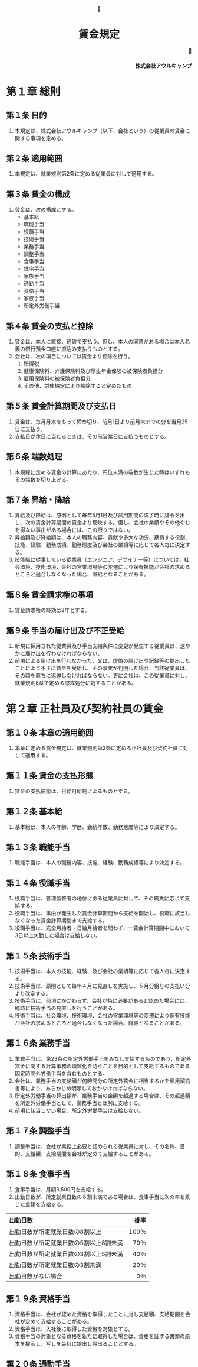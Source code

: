 <br/><br/><br/><br/><br/><br/><br/><br/><br/><br/><br/><br/><br/><br/>
<div style="text-align:center; width:auto;"><h1>賃金規定</h1></div>
<div style="text-align:right; width:auto;"><h4>株式会社アウルキャンプ</h4></div>
<div style="page-break-before:always"></div>

# 第１章		総則

## 第１条	目的
1.	本規定は、株式会社アウルキャンプ（以下、会社という）の従業員の賃金に関する事項を定める。

## 第２条	適用範囲
1.	本規定は、就業規則第2条に定める従業員に対して適用する。

## 第３条	賃金の構成
1.	賃金は、次の構成とする。
	-	基本給
	-	職能手当
	-	役職手当
	- 技術手当
	-	業務手当
	- 調整手当
	- 食事手当
	- 住宅手当
	- 家族手当
	-	通勤手当
	- 資格手当
	-	家族手当
	-	所定外労働手当


## 第４条	賃金の支払と控除
1.	賃金は、本人に直接、通貨で支払う。但し、本人の同意がある場合は本人名義の銀行預金口座に振込み支払うものとする。
1.	会社は、次の項目については賃金より控除を行う。
	1.	所得税
	1.	健康保険料、介護保険料及び厚生年金保険の被保険者負担分
	1.	雇用保険料の被保険者負担分
	1.	その他、労使協定により控除すると定めたもの

## 第５条	賃金計算期間及び支払日
1.	賃金は、毎月月末をもって締め切り、前月1日より前月末までの分を当月25日に支払う。
1.	支払日が休日に当たるときは、その前営業日に支払うものとする。

## 第６条	端数処理
1.	本規程に定める賃金の計算にあたり、円位未満の端数が生じた時はいずれもその端数を切り上げる。

## 第７条	昇給・降給
1.	昇給及び降給は、原則として毎年5月1日及び試用期間の満了時に辞令を出し、次の賃金計算期間の賃金より反映する。但し、会社の業績やその他やむを得ない事由がある場合には、この限りではない。
1.	昇給額及び降給額は、本人の職務内容、貢献や多大な功労、期待する役割、技能、経験、勤務成績、勤務態度及び会社の業績等に応じて各人毎に決定する。
1.	技能職に従事している従業員（エンジニア、デザイナー等）については、社会環境、技術環境、会社の営業環境等の変遷により保有技能が会社の求めるところと適合しなくなった場合、降給となることがある。

## 第８条	賃金請求権の事項
1.	賃金請求権の時効は2年とする。

## 第９条	手当の届け出及び不正受給
1.	新規に採用された従業員及び手当支給条件に変更が発生する従業員は、速やかに届け出を行わなければならない。
1.	前項による届け出を行わなかった、又は、虚偽の届け出や記録等の提出したことにより不正に賃金を受給し、その事実が判明した場合、当該従業員は、その額を直ちに返還しなければならない。更に会社は、この従業員に対し、就業規則8章で定める懲戒処分に処することがある。

<div style="page-break-before:always"></div>

# 第２章	正社員及び契約社員の賃金

## 第１０条	本章の適用範囲
1.	本章に定める賃金規定は、就業規則第2条に定める正社員及び契約社員に対して適用する。

## 第１１条	賃金の支払形態
1.	賃金の支払形態は、日給月給制によるものとする。

## 第１２条	基本給
1.	基本給は、本人の年齢、学歴、勤続年数、勤務態度等により決定する。

## 第１３条	職能手当
1.	職能手当は、本人の職務内容、技能、経験、勤務成績等により決定する。

## 第１４条	役職手当
1.	役職手当は、管理監督者の地位にある従業員に対して、その職責に応じて支給する。
1.	役職手当は、事由が発生した賃金計算期間から支給を開始し、役職に該当しなくなった賃金計算期間まで支給する。
1.	役職手当は、完全月給者・日給月給者を問わず、一賃金計算期間中において3日以上欠勤した場合は支給しない。

## 第１５条	技術手当
1.	技術手当は、本人の技能、経験、及び会社の業績等に応じて各人毎に決定する。
1.	技術手当は、原則として毎年４月に見直しを実施し、５月分給与の支払い分より改定する。
1.	技術手当は、前項にかかわらず、会社が特に必要があると認めた場合には、臨時に技術手当の見直しを行うことがある。
1.	技術手当は、社会環境、技術環境、会社の営業環境等の変遷により保有技能が会社の求めるところと適合しなくなった場合、降給となることがある。

## 第１６条	業務手当
1.	業務手当は、第23条の所定外労働手当をみなし支給するものであり、所定外賃金に関する計算事務の煩雑化を防ぐことを目的として支給するものである固定時間外労働手当を含むものとする。
1.	会社は、業務手当の支給額が何時間分の所定外賃金に相当するかを雇用契約書等により、あらかじめ明示しておかなければならない。
1.	所定外労働手当の算出額が、業務手当の金額を超過する場合は、その超過額を所定外労働手当として、業務手当とは別に支給する。
1.	前項に該当しない場合、所定外労働手当は支給しない。

## 第１７条	調整手当
1. 調整手当は、会社が業務上必要と認められる従業員に対し、その名称、目的、支給額、支給期間を会社が定めて支給することがある。 

## 第１８条	食事手当
1. 食事手当は、月額3,500円を支給する。
1. 出勤日数が、所定就業日数の８割未満である場合は、食事手当に次の率を乗じた金額を支給する。

|出勤日数|掛率|
|:---|---:|
|出勤日数が所定就業日数の8割以上|100％|
|出勤日数が所定就業日数の5割以上8割未満|70％|
|出勤日数が所定就業日数の3割以上5割未満|40％|
|出勤日数が所定就業日数の3割未満|20％|
|出勤日数がない場合|0％|

## 第１９条	資格手当
1.	資格手当は、会社が認めた資格を取得したことに対し支給額、支給期間を会社が定めて支給することがある。
1.	資格手当は、入社後に取得した資格を対象とする。
1.	資格手当の対象となる資格を新たに取得した場合は、資格を証する書類の原本を提示し、写しを会社に提出し届出ることとする。

## 第２０条	通勤手当
1.	通勤手当は、次のとおり算定し、支給する。
	1.	通勤手当は、次の上限額を超えないように支給する。
		-	常勤正社員・契約社員の場合・・・30,000円
		-	上記以外の場合・・・1,250円 × 月平均所定労働日数
	1.	公共交通機関を利用して通勤する場合、次の通り算定する。
		-	会社が合理的であると認めた通勤経理・方法に限り、交通費を実費支給する。
		-	原則として1か月分の通勤定期代により支給するが、所定労働日数が少ない場合やその他の事由により通勤定期を利用しない方が合理的である場合は、その限りではない。
  1.  バス利用で通勤する場合、自宅と最寄駅の直線距離が2キロ以上である場合のみ認める。
	1.	自転車及び徒歩のみで通勤する場合、次のとおり算定する。
		-	自宅から勤務地までの直線距離及び月平均所定労働日数により算定する。
1.	前項の定めによらず会社が特別に認めた場合は、上限額を超えて通勤手当を支給することがある。
1.	有給・無給の制限なく、休職・休暇・欠勤等が発生した賃金計算期間の通勤手当は、次のとおり手当を減額する。
	1.	通勤定期を利用して通勤している、又は、自転車及び徒歩のみで通勤している場合
		-	実労働日数が月平均所定労働日の75%以下の場合
			-	通勤手当 × (実労働日数 ÷ 月平均所定労働日数)
		-	実労働日数が月平均所定労働日の75%を超える場合
			-	減額を行わない
	1.	上記以外の場合
		-	休職・休暇・欠勤のあった日の交通費は一切支給しない
1.	入退社・転勤・引っ越し等の事由により、賃金計算期間内の通勤手当算定が難しい場合、都度会社と本人が協議のうえ支給額を決定するものとする。但し、会社に対して経路変更等の申請・連絡が適切に行われていない場合は、協議を経ず会社の判断のみで当該期間の支給額を決定することがある。

※1項3号の算定表

|直線距離|支給額|
|:--|:--|
|2km以上5km未満|1日あたり100円|
|5km以上8km未満|1日あたり150円|
|8km以上12km未満|1日あたり200円|
|12km以上|1日あたり250円|

## 第２１条	家族手当
1.	家族手当は、賃金締切日の前月の末日において健康保険の被扶養者かつ従業員本人及び本人と同居する配偶者又は子（養子・実子を問わず）を有する従業員に対し、区分に従い次のとおり支給する。

|健康保険の被扶養者|月額|
|:------:|---------:|
|配偶者|10,000円|
|第一子|2,000円|
|第二子|1,500円|
|第三子以降|1,000円|

2.	前項に定める子については、満１８歳に達した日もしくは資格喪失した日が属する月まで支給対象とする。
3.	会社に対して家族構成の変更等の申請・連絡を行う。適切に行われていない場合は、協議を経ず会社の判断のみで支給を打ち切ることがある。
4.	第３号の連絡に虚偽等が発覚した場合、懲戒の対象とする場合がある。

## 第２２条	住宅手当
1.	住宅手当は、自ら居住する住宅を要するために家賃または住宅ローンを負担している従業員に対し、次に定める額を支給する。

|住宅区分|住宅手当額|
|:------:|:---------|
|賃貸|月の家賃と管理費を合計した金額。|
|持家|住宅ローンの月額支払い金額と管理費を合計した金額。ただし駐輪場、修繕積立金などは除く。|

|家賃|月額|
|:------:|---------:|
|〜59,999円|15,000円|
|60,000〜89,999円|20,000円|
|90,000〜円|25,000円|

2.	住宅手当の算定は前年12月末時点において最も新しい月額家賃を証する書類（以下証明書類という）を１月１５日までに会社に提出するものとし、それに基づき１月２５日支払い分から１年間の住宅手当の額を決定する。ただし、月額家賃を証する書類については、前回提出時と変更がなく、その旨を書面で申し出て、会社が認めた場合は提出を省略することができる。
3.	引っ越し、その他の事由により、前項により提出した書類に変更があった場合は、事由の生じた日の属する賃金計算期間の末日までに変更後の証明書類を添付して会社に届けでること。会社はそれに基づき、翌月支払い分から新たに算定した住宅手当を支給する。
4.	前各号の連絡に虚偽等が発覚した場合、懲戒の対象とする場合がある。

## 第２３条	所定外労働手当
1.	所定外労働手当は、次の労働時間の対価として支給する。
	-	超過労働 ・・・ 雇用契約で定められた所定労働時間を超えた労働時間
	-	法定外労働 ・・・ 労働基準法で定められた法定労働時間を超えて労働した時間
	-	深夜労働 ・・・ 深夜（22時から5時）に労働した時間
	-	休日労働 ・・・ 就業規則第30条で定められた法定休日に労働した時間
1.	所定外労働手当は、次のとおり算定し、支給する。但し、業務手当を支給される従業員については、第16条の定めを優先するものとする。
	1.	時間単価
		-	（基本給 ＋ 職能手当 ＋ 役職手当 + 技術手当 + 食事手当）÷ 月平均所定労働時間
	1.	超過労働に係る手当額
		1.	超過労働時間の算出
			-	超過労働時間 = 所定労働時間を超える労働時間
			-	超過労働時間と法定外労働の労働時間帯が重複する場合、法定外労働に係る手当として支給し、この時間帯は超過労働時間から除外する。
		1.	手当額の算出
			-	手当額 = 時間単価 × 超過労働時間
	1.	法定外労働時間に係る手当額
		1.	法定外労働時間の算出
			-	法定外労働時間 = 労働基準法第32条で定められた労働時間を超える労働時間
			-	休日労働時間は、休日労働に係る手当として支給し、この時間帯は法定外労働時間から除外する。
			-	法定外労働時間は実労働時間から算出する。よって、有給休暇等により実際に労働していない時間については、法定外労働時間から除外する。
		1.	手当額の算出
			-	手当額 = 時間単価 × 125% × 法定外労働時間
	1.	深夜労働に係る手当額
		1.	深夜労働時間の算出
			-	法定外労働時間 = 深夜労働時間 = 22時から5時までに労働した時間
			-	深夜労働と法定外労働の労働時間帯が重複する場合、この時間帯は深夜労働時間も含む（休日労働に係る手当と重複支給となる）。
		1.	手当額の算出
			-	手当額 = 時間単価 × 25% × 深夜労働時間
	1.	休日労働に係る手当額
		1.	休日労働時間の算出
			-	休日労働時間 = 就業規則第30条で定められた法定休日に労働した時間
		1.	手当額の算出
			-	手当額 = 時間単価 × 135% × 休日労働時間
	1.	手当総額の算出
		-	手当額 = 2号から5号により算出した手当額の総計
1.	管理職に対しては、超過労働、法定外労働及び休日労働に係る所定外労働手当は、支給しない。

## 第２４条	賃金の日割り計算
1.	賃金計算期間の途中で入退社し、その期間の所定労働日数が月平均所定労働日数を下回る場合は、賃金を日割りして支給する。
1.	前項によらず、新卒者及び会社がそれに準ずると判断した者が月初に入社する場合、入社月の賃金を日割りせずに支給することがある。
1.	日割り計算を行う場合の賃金算出方法は、次のとおりとする。
	-	日割り対象の賃金 × (労働日数 ÷ 月平均所定労働日数) + 日割り対象外の賃金

|賃金項目|日割り計算|
|:--|:--|
|基本給|対象|
|職能手当|対象|
|役職手当|対象|
|技術手当|対象|
|業務手当|対象|
|調整手当|対象|
|食事手当|対象|
|住宅手当|対象外|
|家族手当|対象外|
|通勤手当|対象外（第15条の定めに従う）|
|所定外労働手当|対象外|

## 第２５条	休職・休暇・欠勤等の賃金
1.	年次有給休暇期間は、月所定労働時間を労働したときに支払われる通常の賃金を支払う。
1.	慶忌休暇期間は、第１項の賃金を支払う。
1.	その他休業期間等については、次のとおりとする。
	1.	産前産後の休業期間・・・無給
	1.	母性健康管理の時間・・・無給
	1.	育児のための休憩時間・・無給
	1.	生理休暇・・・無給
	1.	子の看護休業期間・・・無給
	1.	育児休業期間・・・無給
	1.	介護休業期間・・・無給
	1.	公民権行使の時間・・・無給
	1.	裁判員のための休暇期間・・・無給
1.	就業規則第13条で定められた休職期間中は、賃金を支給しない。

## 第２６条	休職・休暇・欠勤等による賃金減額
1.	就業規則で無給と定められた休職・休暇・欠勤・遅刻・早退等については、当該の不就労時間の賃金を減額して支給する。
1.	賃金の減額計算は、所定外労働手当以外の賃金項目に対して行う。
1.	減額支給を行う場合の賃金算出方法は、次のとおりとする。
	-	賃金計算期間における不就労時間が月平均所定労働時間の50%未満の支給額
		-	減額対象の賃金 × (1 - 不就労時間 ÷ 月平均所定労働時間) + 減額対象外の賃金
	-	賃金計算期間における不就労時間が月平均所定労働時間の50%以上の支給額
		-	減額対象の賃金 × (労働時間 ÷ 月平均所定労働時間) + 減額対象外の賃金
	-	減額対象となる賃金項目は、前条第3項の日割り計算対象の定めに従うものとする。

## 第２７条	臨時休業の賃金
1.	会社の都合により、所定労働日に従業員を休業させた場合、休業１日につき労働基準法第12条に規定する平均賃金の60％を支給する。ただし１日のうち一部休業させた場合は、労働基準法第26条に定めるところにより、平均賃金の6割に相当する賃金を保障する。

## 第２８条	非常時払い
1.	従業員又はその収入によって生計を維持する者が、次のいずれかに該当し、その費用に当てるため、従業員から請求があったときは、その都度、そのときまでの労働に対する賃金を支払う。
	1.	出産、疾病または、災害の場合
	1.	退職または、解雇により離職した場合
	1.	結婚または、死亡の場合
	1.	前項の定めによらず会社が特別に認めた場合

## 第２９条	賞与
1. 賞与は、賞与の支給日に在籍しかつ６ヵ月以上継続勤務する従業員（試用期間中の者又は休職中の者、支給日前６ヵ月間で懲戒処分を受けたものを除く）に対し、本人の実績及び勤務成績等、会社の業績等を勘案して支給する。ただし、会社の業績の著しい低下その他やむを得ない事由等がある場合又は本人の勤務成績が悪い場合は支給しないことがある。契約社員、嘱託社員には原則として賞与は支給しない。
1. 評価対象期間は次の通りとして、評価対象期間に通常に勤務し、支給日当日に会社に在籍し、引き続き６ヶ月の就業が見込まれる従業員に対し、支払うこととする。
	1. 賞与支給月 6月：評価対象期間 前年10月1日から当年3月31日
	1. 賞与支給月 12月：評価対象期間 当年4月1日から当年9月30日
1. 前項の賞与に加え、従業員の貢献度に応じて特別賞与を支払うことがある。

<div style="page-break-before:always"></div>

# 第３章	嘱託社員の賃金

## 第３０条	本章の適用範囲
1.	本章に定める賃金規定は、就業規則第2条に定める嘱託社員に対して適用する。

## 第３１条	賃金の支払形態
1.	賃金の支払形態は、時給月給制によるものとする。

## 第３２条	基本給
1.	基本給は、本人の年齢、学歴、勤続年数、勤務態度等により決定する。

## 第３３条	職能手当
1.	職能手当は支給しない。

## 第３４条	役職手当
1.	役職手当は支給しない。

## 第３５条	業務手当
1.	業務手当は支給しない。

## 第３６条	調整手当
1. 調整手当は、会社が業務上必要と認められる従業員に対し、その名称、目的、支給額、支給期間を会社が定めて支給することがある。 

## 第３７条	資格手当
1.	資格手当は、支給しない。

## 第３８条	通勤手当
1.	通勤手当は、次のとおり算定し、支給する。
	1.	公共交通機関を利用して通勤する場合、次の通り算定する。
		-	会社が合理的であると認めた通勤経理・方法に限り、交通費を実費支給する。
		-	上限額は、１日あたり1,000円とする。
	1.	自転車及び徒歩のみで通勤する場合、次のとおり算定する。
		-	自宅から勤務地までの直線距離及び月平均所定労働日数により算定する。
1.	前項の定めによらず会社が特別に認めた場合は、上限額を超えて通勤手当を支給することがある。
1.	有給・無給の制限なく、休職・休暇・欠勤等が発生した賃金計算期間の通勤手当は、次のとおり手当を減額する。
	1.	通勤定期を利用して通勤している、又は、自転車及び徒歩のみで通勤している場合
		-	実労働日数が月平均所定労働日の75%以下の場合
			-	通勤定期代 × (実労働日数 ÷ 月平均所定労働日数)
		-	実労働日数が月平均所定労働日の75%を超える場合
			-	減額を行わない
	1.	上記以外の場合
		-	休職・休暇・欠勤のあった日の交通費は一切支給しない
1.	入退社・転勤・引っ越し等の事由により、賃金計算期間内の通勤手当算定が難しい場合、都度会社と本人が協議のうえ支給額を決定するものとする。但し、会社に対して経路変更等の申請・連絡が適切に行われていない場合は、協議を経ず会社の判断のみで当該期間の支給額を決定することがある。

※1項2号の算定表

|直線距離|支給額|
|:--|:--|
|2km以上5km未満|1日あたり100円|
|5km以上8km未満|1日あたり150円|
|8km以上12km未満|1日あたり200円|
|12km以上|1日あたり250円|

## 第３９条	家族手当
1.	家族手当は、支給しない。

## 第４０条	住宅手当
1.	住宅手当は、支給しない。

## 第４１条	食事手当
1. 食事手当は、支給しない。

## 第４２条	所定外労働手当
1.	所定外労働手当は、第19条の定めに従う。但し、手当の算出における時間単価は、雇用契約による時給額とする。

## 第４３条	休職・休暇・欠勤等の賃金
1.	年次有給休暇期間は、月所定労働時間を労働したあときに支払われる通常の賃金を支払う。
1.	その他休業期間等については、次のとおりとする。
	1.	産前産後の休業期間・・・無給
	1.	母性健康管理の時間・・・無給
	1.	育児のための休憩時間・・無給
	1.	生理休暇・・・無給
	1.	子の看護休業期間・・・無給
	1.	育児休業期間・・・無給
	1.	介護休業期間・・・無給
	1.	公民権行使の時間・・・無給
	1.	裁判員のための休暇期間・・・無給
	1.	慶忌休暇・・・無給

## 第４４条	賞与
賞与は、支給しない。

# 附則
-	本規則は、平成27年 4月 1日から施行する。
- 本規則は、平成29年 8月15日から改定施行する。
- 本規則は、平成30年12月11日から改定施行する。
- 本規則は、令和 1年5月31日から改定施行する。
- 本規則は、令和 2年7月 1日から改定施行する。
-	月平均所定労働日数は、次の通り算定する。
	-	年間労働日数 = 年間暦日数（365日又は366日）— 年間休日合計数
	-	年間所定労働時間 = 年間労働日数 × 7時間45分
	-	月平均所定労働日数 =  年間所定労働時間 ÷ 12
